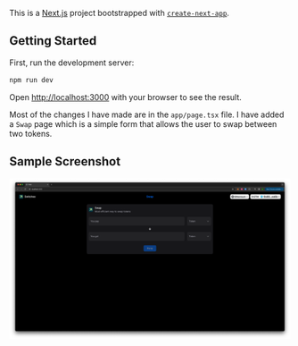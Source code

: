 This is a [Next.js](https://nextjs.org/) project bootstrapped with [`create-next-app`](https://github.com/vercel/next.js/tree/canary/packages/create-next-app).

## Getting Started

First, run the development server:

```bash
npm run dev
```

Open [http://localhost:3000](http://localhost:3000) with your browser to see the result.

Most of the changes I have made are in the `app/page.tsx` file. I have added a `Swap` page which is a simple form that allows the user to swap between two tokens.

## Sample Screenshot
![Screenshot](sample.png "Swap Page")
